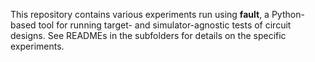 This repository contains various experiments run using **fault**, a Python-based tool for running target- and simulator-agnostic tests of circuit designs.  See READMEs in the subfolders for details on the specific experiments.
